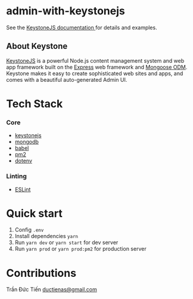 # admin-with-keystonejs
See the [KeystoneJS documentation ](http://keystonejs.com) for details and examples.

## About Keystone

[KeystoneJS](http://keystonejs.com) is a powerful Node.js content management system and web app framework built on the [Express](https://expressjs.com/) web framework and [Mongoose ODM](http://mongoosejs.com). Keystone makes it easy to create sophisticated web sites and apps, and comes with a beautiful auto-generated Admin UI.

# Tech Stack

### Core

- [keystonejs](http://keystonejs.com)
- [mongodb](https://www.mongodb.com)
- [babel](https://babeljs.io/)
- [pm2](http://pm2.keymetrics.io/)
- [dotenv](https://github.com/motdotla/dotenv)

### Linting

- [ESLint](http://eslint.org/)

# Quick start

1. Config ``.env``
2. Install dependencies ``yarn``
3. Run ``yarn dev`` or ``yarn start`` for dev server
4. Run ``yarn prod`` or ``yarn prod:pm2`` for production server

# Contributions
Trần Đức Tiến <ductienas@gmail.com>
